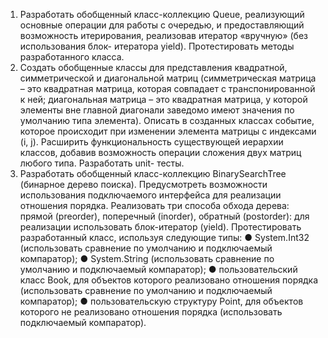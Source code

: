 ﻿1. Разработать обобщенный класс-коллекцию Queue, реализующий основные
операции для работы с очередью, и предоставляющий возможность
итерирования, реализовав итератор «вручную» (без использования блок-
итератора yield). Протестировать методы разработанного класса.
2. Создать обобщенные классы для представления квадратной, симметрической и
диагональной матриц (симметрическая матрица – это квадратная матрица,
которая совпадает с транспонированной к ней; диагональная матрица – это
квадратная матрица, у которой элементы вне главной диагонали заведомо
имеют значения по умолчанию типа элемента). Описать в созданных классах
событие, которое происходит при изменении элемента матрицы с индексами (i,
j). Расширить функциональность существующей иерархии классов, добавив
возможность операции сложения двух матриц любого типа. Разработать unit-
тесты.
3. Разработать обобщенный класс-коллекцию BinarySearchTree (бинарное дерево
поиска). Предусмотреть возможности использования подключаемого
интерфейса для реализации отношения порядка. Реализовать три способа
обхода дерева: прямой (preorder), поперечный (inorder), обратный (postorder):
для реализации использовать блок-итератор (yield). Протестировать
разработанный класс, используя следующие типы:
● System.Int32 (использовать сравнение по умолчанию и подключаемый
компаратор);
● System.String (использовать сравнение по умолчанию и подключаемый
компаратор);
● пользовательский класс Book, для объектов которого реализовано
отношения порядка (использовать сравнение по умолчанию и подключаемый
компаратор);
● пользовательскую структуру Point, для объектов которого не реализовано
отношения порядка (использовать подключаемый компаратор).